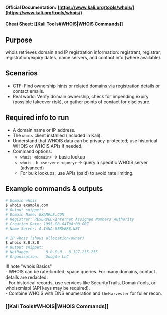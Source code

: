 #### Official Documentation: [https://www.kali.org/tools/whois/](https://www.kali.org/tools/whois/)
#### Cheat Sheet: [[Kali Tools#WHOIS|WHOIS Commands]]
## Purpose
whois retrieves domain and IP registration information: registrant, registrar, registration/expiry dates, name servers, and contact info (where available).

## Scenarios
- CTF: Find ownership hints or related domains via registration details or contact emails.  
- Real world: Verify domain ownership, check for impending expiry (possible takeover risk), or gather points of contact for disclosure.

## Required info to run
- A domain name or IP address.  
- The `whois` client installed (included in Kali).  
- Understand that WHOIS data can be privacy-protected; use historical WHOIS or WHOIS APIs if needed.
- Command options:
  - `whois <domain>` → basic lookup  
  - `whois -h <server> <query>` → query a specific WHOIS server (advanced)  
  - For bulk lookups, use APIs (paid) to avoid rate limiting.

## Example commands & outputs
```bash
# Domain whois
$ whois example.com
# Output snippet:
# Domain Name: EXAMPLE.COM
# Registrar: RESERVED-Internet Assigned Numbers Authority
# Creation Date: 1995-08-04T04:00:00Z
# Name Server: A.IANA-SERVERS.NET

# IP whois (shows allocation/owner)
$ whois 8.8.8.8
# Output snippet:
# NetRange:       8.0.0.0 - 8.127.255.255
# Organization:   Google LLC
```

!!! note "whois Basics"  
	- WHOIS can be rate-limited; space queries. For many domains, contact details are redacted.  
	- For historical records, use services like SecurityTrails, DomainTools, or whoisxmlapi (API keys may be required).  
	- Combine WHOIS with DNS enumeration and `theHarvester` for fuller recon.

### [[Kali Tools#WHOIS|WHOIS Commands]]
